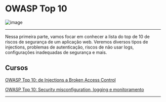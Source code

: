 # OWASP Top 10

![image](https://github.com/AndreCoutinhom/owasp-top-10/assets/91290799/790720e0-b7a6-4482-85d8-45562f84253d)

---

Nessa primeira parte, vamos focar em conhecer a lista do top de 10 de riscos de segurança de um aplicação web. Veremos diversos tipos de injections, problemas de autenticação, riscos de não usar logs, configurações inadequadas de segurança e mais.

## Cursos

[OWASP Top 10: de Injections a Broken Access Control](/Injections%20e%20Broken%20Access%20Control)

[OWASP Top 10: Security misconfiguration, logging e monitoramento](/Misconfiguration%20Logging%20e%20Monitoramento)

---
